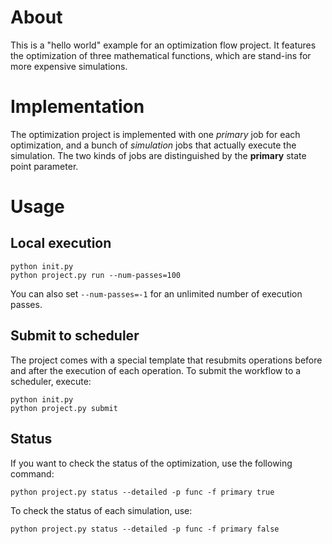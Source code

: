 # About

This is a "hello world" example for an optimization flow project.
It features the optimization of three mathematical functions, which are stand-ins for more expensive simulations.

# Implementation

The optimization project is implemented with one *primary* job for each optimization, and a bunch of *simulation* jobs that actually execute the simulation.
The two kinds of jobs are distinguished by the **primary** state point parameter.

# Usage

## Local execution

```
python init.py
python project.py run --num-passes=100
```

You can also set `--num-passes=-1` for an unlimited number of execution passes.


## Submit to scheduler

The project comes with a special template that resubmits operations before and after the execution of each operation.
To submit the workflow to a scheduler, execute:

```
python init.py
python project.py submit
```

## Status

If you want to check the status of the optimization, use the following command:

```
python project.py status --detailed -p func -f primary true
```

To check the status of each simulation, use:

```
python project.py status --detailed -p func -f primary false
```
